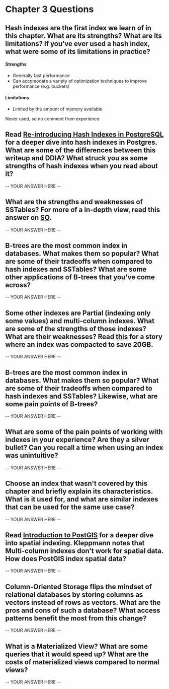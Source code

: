 # Chapter 3 Questions

## Hash indexes are the first index we learn of in this chapter. What are its strengths? What are its limitations? If you've ever used a hash index, what were some of its limitations in practice?

#### Strengths
- Generally fast performance 
- Can accomodate a variety of optimization techniques to improve performance (e.g. buckets)

#### Limitations
- Limited by the amount of memory available

Never used, so no comment from experience.

## Read [Re-introducing Hash Indexes in PostgreSQL](https://hakibenita.com/postgresql-hash-index) for a deeper dive into hash indexes in Postgres. What are some of the differences between this writeup and DDIA? What struck you as some strengths of hash indexes when you read about it?

-- YOUR ANSWER HERE --

## What are the strengths and weaknesses of SSTables? For more of a in-depth view, read this answer on [SO](https://stackoverflow.com/questions/8651346/sorted-string-table-sstable-or-b-tree-for-a-database-index/8654903#8654903).

-- YOUR ANSWER HERE --

## B-trees are the most common index in databases. What makes them so popular? What are some of their tradeoffs when compared to hash indexes and SSTables? What are some other applications of B-trees that you've come across?

-- YOUR ANSWER HERE --

## Some other indexes are Partial (indexing only some values) and multi-column indexes. What are some of the strengths of those indexes? What are their weaknesses? Read [this](https://hakibenita.com/postgresql-unused-index-size) for a story where an index was compacted to save 20GB.

-- YOUR ANSWER HERE --

## B-trees are the most common index in databases. What makes them so popular? What are some of their tradeoffs when compared to hash indexes and SSTables? Likewise, what are some pain points of B-trees?

-- YOUR ANSWER HERE --

## What are some of the pain points of working with indexes in your experience? Are they a silver bullet? Can you recall a time when using an index was unintuitive?

-- YOUR ANSWER HERE --

## Choose an index that wasn't covered by this chapter and briefly explain its characteristics. What is it used for, and what are similar indexes that can be used for the same use case?

-- YOUR ANSWER HERE --


## Read [Introduction to PostGIS](http://postgis.net/workshops/postgis-intro/indexing.html) for a deeper dive into spatial indexing. Kleppmann notes that Multi-column indexes don't work for spatial data. How does PostGIS index spatial data?

-- YOUR ANSWER HERE --

## Column-Oriented Storage flips the mindset of relational databases by storing columns as vectors instead of rows as vectors. What are the pros and cons of such a database? What access patterns benefit the most from this change?

-- YOUR ANSWER HERE --

## What is a Materialized View? What are some queries that it would speed up? What are the costs of materialized views compared to normal views?

-- YOUR ANSWER HERE --
